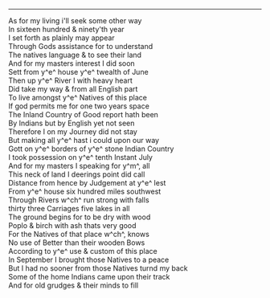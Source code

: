 ---

As for my living i'll seek some other way\
In sixteen hundred & ninety'th year\
I set forth as plainly may appear\
Through Gods assistance for to understand\
The natives language & to see their land\
And for my masters interest I did soon\
Sett from y^e^ house y^e^ twealth of June\
Then up y^e^ River I with heavy heart\
Did take my way & from all English part\
To live amongst y^e^ Natives of this place\
If god permits me for one two years space\
The Inland Country of Good report hath been\
By Indians but by English yet not seen\
Therefore I on my Journey did not stay\
But making all y^e^ hast i could upon our way\
Gott on y^e^ borders of y^e^ stone Indian Country\
I took possession on y^e^ tenth Instant July\
And for my masters I speaking for y^m^, all\
This neck of land I deerings point did call\
Distance from hence by Judgement at y^e^ lest\
From y^e^ house six hundred miles southwest\
Through Rivers w^ch^ run strong with falls\
thirty three Carriages five lakes in all\
The ground begins for to be dry with wood\
Poplo & birch with ash thats very good\
For the Natives of that place w^ch^, knows\
No use of Better than their wooden Bows\
According to y^e^ use & custom of this place\
In September I brought those Natives to a peace\
But I had no sooner from those Natives turnd my back\
Some of the home Indians came upon their track\
And for old grudges & their minds to fill

